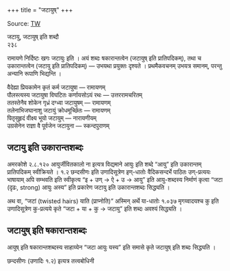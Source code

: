 +++
title = "जटायुष्"
+++

Source: [TW](https://ashtadhyayi.com/courses/bhaashaapaak3/)

जटायु, जटायुष् इति शब्दौ  
२३८


रामायणे निर्दिष्टः खगः जटायुः इति । अयं शब्दः षकारान्तत्वेन (जटायुष् इति प्रातिपदिकम्), तथा च उकारान्तत्वेन (जटायु इति प्रातिपदिकम्) — उभयथा प्रयुक्तः दृश्यते । प्रथमैकवचनम् उभयत्र समानम्, परन्तु अन्यानि रूपाणि भिद्यन्ति ।  

वैदेह्या प्रियकामेन कृतं कर्म जटायुषा — रामायणम्  
पौलस्त्यस्य जटायुषा विघटितः कर्णायसोऽयं रथः — उत्तररामचरितम्  
ततस्तेनैव शोकेन गृध्रं दग्ध्वा जटायुषम् —‌ रामायणम्  
तलेनाभिजघानाशु जटायुं क्रोधमूर्च्छितः — रामायणम्  
पितृसुहृदं वीक्ष्य भूयो जटायुम् — नारायणीयम्  
उग्रसेनेन राज्ञा वै पूर्वजेन जटायुना —‌ स्कन्दपुराणम्   


## जटायु इति उकारान्तशब्दः  

अमरकोशे २.८.१२० आयुर्जीवितकालो ना इत्यत्र विद्यमाने आयुः इति शब्दे “आयु” इति उकारान्तम् प्रातिपदिकम् स्वीक्रियते । १.२ छन्दसीणः इति उणादिसूत्रेण इण्-धातोः वैदिकसन्दर्भे पाठितः उण्-प्रत्ययः भाषायाम् अपि सम्भवति इति स्वीकृत्य “इ + उण् → ऐ + उ → आयु” इति आयु-शब्दस्य निर्माणं कृत्वा “जटा (दृढः, strong) आयुः अस्य” इति प्रकारेण जटायु इति उकारान्तशब्दः सिद्ध्यति । 

अथ वा, “जटां (twisted hairs) याति (प्राप्नोति)” अस्मिन् अर्थे या-धातोः १.०३७ मृगय्वादयश्च कु इति उणादिसूत्रेण कु-प्रत्यये कृते “जटा + या + कु →‌ जटायु” इति शब्दः अवश्यं सिद्ध्यति ।  

## जटायुष् इति षकारान्तशब्दः 
आयुष् इति षकारान्तशब्दस्य साहाय्येन “जटा आयुः यस्य” इति समासे कृते जटायुष् इति शब्दः सिद्ध्यति । 

छन्दसीणः (उणादिः १.२) इत्यत्र तत्त्वबोधिनी
